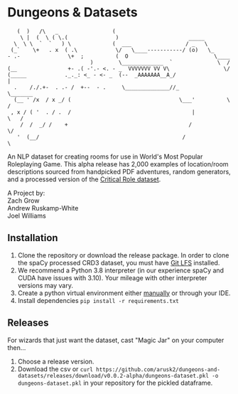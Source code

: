 # Dungeons & Datasets
```
   (  )   /\   _                 (     
    \ |  (  \ ( \.(               )                      _____
  \  \ \  `  `   ) \             (  ___                 / _   \
 (_`    \+   . x  ( .\            \/   \____-----------/ (o)   \_
- .-               \+  ;          (  O                           \____
                          )        \_____________  `              \  /
(__                +- .( -'.- <. - _  VVVVVVV VV V\                 \/
(_____            ._._: <_ - <- _  (--  _AAAAAAA__A_/                  |
  .    /./.+-  . .- /  +--  - .     \______________//_              \_______
  (__ ' /x  / x _/ (                                  \___'          \     /
 , x / ( '  . / .  /                                      |           \   /
    /  /  _/ /    +                                      /              \/
   '  (__/                                             /                  \
```
An NLP dataset for creating rooms for use in World's Most Popular Roleplaying Game. This alpha release has 2,000 examples of 
location/room descriptions sourced from handpicked PDF adventures, random generators, and a processed version of the 
[Critical Role dataset](https://github.com/RevanthRameshkumar/CRD3).

A Project by:  
Zach Grow  
Andrew Ruskamp-White  
Joel Williams

## Installation
1. Clone the repository or download the release package. In order to clone the spaCy processed CRD3 dataset, you must
have [Git LFS](https://git-lfs.github.com/) installed.
2. We recommend a Python 3.8 interpreter (in our experience spaCy and CUDA have issues with 3.10). Your mileage with other
interpreter versions may vary.
3. Create a python virtual environment either [manually](https://www.geeksforgeeks.org/creating-python-virtual-environment-windows-linux/) or through your IDE.
4. Install dependencies `pip install -r requirements.txt`

## Releases
For wizards that just want the dataset, cast "Magic Jar" on your computer then...
1. Choose a release version.
2. Download the csv or `curl https://github.com/arusk2/dungeons-and-datasets/releases/download/v0.0.2-alpha/dungeons-dataset.pkl -o dungeons-dataset.pkl`
in your repository for the pickled dataframe.
